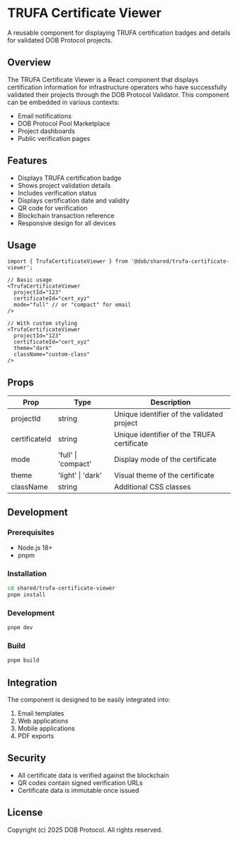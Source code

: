 # TRUFA Certificate Viewer

A reusable component for displaying TRUFA certification badges and details for validated DOB Protocol projects.

## Overview

The TRUFA Certificate Viewer is a React component that displays certification information for infrastructure operators who have successfully validated their projects through the DOB Protocol Validator. This component can be embedded in various contexts:

- Email notifications
- DOB Protocol Pool Marketplace
- Project dashboards
- Public verification pages

## Features

- Displays TRUFA certification badge
- Shows project validation details
- Includes verification status
- Displays certification date and validity
- QR code for verification
- Blockchain transaction reference
- Responsive design for all devices

## Usage

```tsx
import { TrufaCertificateViewer } from '@dob/shared/trufa-certificate-viewer';

// Basic usage
<TrufaCertificateViewer
  projectId="123"
  certificateId="cert_xyz"
  mode="full" // or "compact" for email
/>

// With custom styling
<TrufaCertificateViewer
  projectId="123"
  certificateId="cert_xyz"
  theme="dark"
  className="custom-class"
/>
```

## Props

| Prop          | Type                | Description                                |
| ------------- | ------------------- | ------------------------------------------ |
| projectId     | string              | Unique identifier of the validated project |
| certificateId | string              | Unique identifier of the TRUFA certificate |
| mode          | 'full' \| 'compact' | Display mode of the certificate            |
| theme         | 'light' \| 'dark'   | Visual theme of the certificate            |
| className     | string              | Additional CSS classes                     |

## Development

### Prerequisites

- Node.js 18+
- pnpm

### Installation

```bash
cd shared/trufa-certificate-viewer
pnpm install
```

### Development

```bash
pnpm dev
```

### Build

```bash
pnpm build
```

## Integration

The component is designed to be easily integrated into:

1. Email templates
2. Web applications
3. Mobile applications
4. PDF exports

## Security

- All certificate data is verified against the blockchain
- QR codes contain signed verification URLs
- Certificate data is immutable once issued

## License

Copyright (c) 2025 DOB Protocol. All rights reserved.

